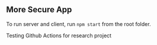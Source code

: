 ## More Secure App

To run server and client, run `npm start` from the root folder.

Testing Github Actions for research project